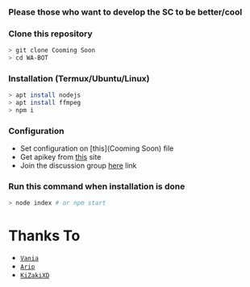 ### Please those who want to develop the SC to be better/cool

### Clone this repository
```bash
> git clone Cooming Soon
> cd WA-BOT
```

### Installation (Termux/Ubuntu/Linux)
```bash
> apt install nodejs
> apt install ffmpeg
> npm i
```

### Configuration
* Set configuration on [this](Cooming Soon) file
* Get apikey from [this](https://api.kizakixd.xyz) site
* Join the discussion group [here](https://chat.whatsapp.com/C2k1QSKiAirCLtIOetKbhh) link

### Run this command when installation is done
```bash
> node index # or npm start
```

# Thanks To
* [`Vania`](https://github.com/fckvania)
* [`Arip`](https://github.com/Akkun3704)
* [`KiZakiXD`](https://github.com/kizakixd)
  
